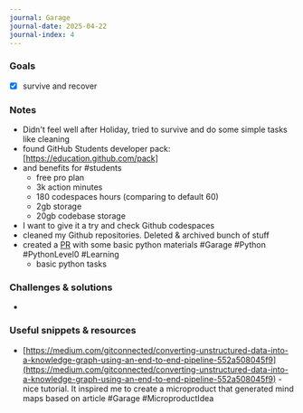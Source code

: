 ```yaml
---
journal: Garage
journal-date: 2025-04-22
journal-index: 4
---
```

### Goals

- [x] survive and recover

### Notes

- Didn't feel well after Holiday, tried to survive and do some simple tasks like cleaning
- found GitHub Students developer pack: [https://education.github.com/pack]
- and benefits for #students
	- free pro plan
	- 3k action minutes
	- 180 codespaces hours (comparing to default 60)
	- 2gb storage
	- 20gb codebase storage
- I want to give it a try and check Github codespaces
- cleaned my Github repositories. Deleted & archived bunch of stuff
- created a [PR](https://github.com/Frodigo/garage/pull/111) with some basic python materials #Garage #Python #PythonLevel0 #Learning
	- basic python tasks

### Challenges & solutions

-

### Useful snippets & resources

- [https://medium.com/gitconnected/converting-unstructured-data-into-a-knowledge-graph-using-an-end-to-end-pipeline-552a508045f9](https://medium.com/gitconnected/converting-unstructured-data-into-a-knowledge-graph-using-an-end-to-end-pipeline-552a508045f9) - nice tutorial. It inspired me to create a microproduct that generated mind maps based on article #Garage #MicroproductIdea
